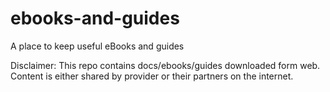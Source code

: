 # ebooks-and-guides
A place to keep useful eBooks and guides


Disclaimer: This repo contains docs/ebooks/guides downloaded form web. Content is either shared by provider or their partners on the internet.

